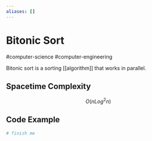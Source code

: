 ```yaml
---
aliases: []
---
```

# Bitonic Sort
#computer-science #computer-engineering 

Bitonic sort is a sorting [[algorithm]] that works in parallel.

## Spacetime Complexity
$$O(n Log^2n)$$
## Code Example

```python
# finish me
```

